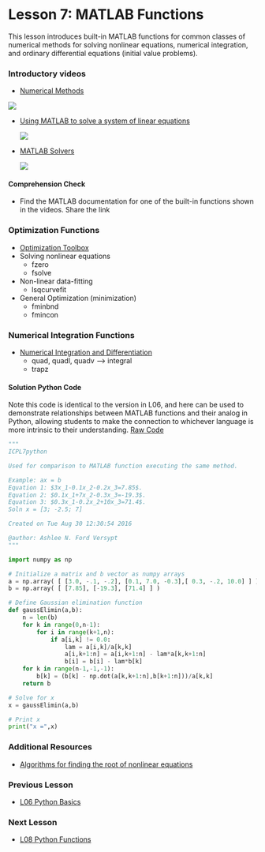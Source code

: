 # **Lesson 7: MATLAB Functions**

This lesson introduces built-in MATLAB functions for common classes of numerical methods for solving nonlinear equations, numerical integration, and ordinary differential equations (initial value problems).

### **Introductory videos**
 * [Numerical Methods](https://www.youtube.com/watch?v=430j9WP1uTQ&feature=emb_title&ab_channel=AshleeN.FordVersypt)
 
  [![](http://img.youtube.com/vi/430j9WP1uTQ/0.jpg)](http://www.youtube.com/watch?v=430j9WP1uTQ "")
* [Using MATLAB to solve a system of linear equations](https://www.youtube.com/watch?v=C4Ineu8uqGg&feature=emb_title&ab_channel=AshleeN.FordVersypt)
  
  [![](http://img.youtube.com/vi/C4Ineu8uqGg/0.jpg)](http://www.youtube.com/watch?v=C4Ineu8uqGg "")
* [MATLAB Solvers](https://www.youtube.com/watch?v=8g_LB9J0RAQ&feature=emb_title&ab_channel=LearnChemE)
  
  [![](http://img.youtube.com/vi/8g_LB9J0RAQ/0.jpg)](http://www.youtube.com/watch?v=8g_LB9J0RAQ "")
#### **Comprehension Check**
* Find the MATLAB documentation for one of the built-in functions shown in the videos. Share the link
### **Optimization Functions**
* [Optimization Toolbox](https://www.mathworks.com/help/optim/referencelist.html?type=function)
* Solving nonlinear equations
  * fzero
  * fsolve
* Non-linear data-fitting
  * lsqcurvefit
* General Optimization (minimization)
  * fminbnd
  * fmincon
### **Numerical Integration Functions**
* [Numerical Integration and Differentiation](mathworks.com/help/matlab/numerical-integration-and-differentiation.html)
  * quad, quadl, quadv --> integral
  * trapz

#### **Solution Python Code**
Note this code is identical to the version in L06, and here can be used to demonstrate relationships between MATLAB functions and their analog in Python, allowing students to make the connection to whichever language is more intrinsic to their understanding.
[Raw Code](/CHEclassFa20/In%20Class%20Problem%20Solutions/Python/ConvertFromMATLABtoPythonSoln.py)
```python
"""
ICPL7python

Used for comparison to MATLAB function executing the same method.

Example: ax = b 
Equation 1: $3x_1-0.1x_2-0.2x_3=7.85$.                
Equation 2: $0.1x_1+7x_2-0.3x_3=-19.3$. 
Equation 3: $0.3x_1-0.2x_2+10x_3=71.4$.
Soln x = [3; -2.5; 7]

Created on Tue Aug 30 12:30:54 2016

@author: Ashlee N. Ford Versypt
"""

import numpy as np

# Initialize a matrix and b vector as numpy arrays
a = np.array( [ [3.0, -.1, -.2], [0.1, 7.0, -0.3],[ 0.3, -.2, 10.0] ] )
b = np.array( [ [7.85], [-19.3], [71.4] ] )

# Define Gaussian elimination function
def gaussElimin(a,b):
    n = len(b)
    for k in range(0,n-1):
        for i in range(k+1,n):
            if a[i,k] != 0.0:
                lam = a[i,k]/a[k,k]
                a[i,k+1:n] = a[i,k+1:n] - lam*a[k,k+1:n]
                b[i] = b[i] - lam*b[k]
    for k in range(n-1,-1,-1):
        b[k] = (b[k] - np.dot(a[k,k+1:n],b[k+1:n]))/a[k,k]
    return b

# Solve for x
x = gaussElimin(a,b)

# Print x
print("x =",x)
```
  
### **Additional Resources**
* [Algorithms for finding the root of nonlinear equations](https://www.youtube.com/watch?v=ujcZc5sPX4c&ab_channel=LearnChemE)

### **Previous Lesson**
 * [L06 Python Basics](/L06%20Python%20Basics.md)
### **Next Lesson**
 * [L08 Python Functions](/L08%20Python%20Functions.md)
